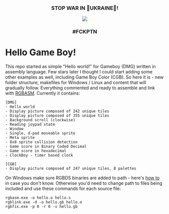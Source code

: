 <h3 align="center">STOP WAR IN 🌻UKRAINE🌻!</h3>
<p align="center">
  <img src="https://github.com/gitendo/gitendo/blob/d91a0a18f414a008c908549328c0f9259bffb399/Russia_Terrorist_Country_480p.gif">
</p>
<h3 align="center">#FCKPTN</h3>

# Hello Game Boy!
This repo started as simple "Hello world!" for Gameboy (DMG) written in assembly language. Few stars later I thought I could start adding some other examples as well, including Game Boy Color (CGB). So here it is - new folder structure, makefiles for Windows / Linux and content that will gradually follow. Everything commented and ready to assemble and link with [RGBASM](https://github.com/rednex/rgbds). Currently it contains:

```
[DMG]
- Hello world
- Display picture composed of 242 unique tiles
- Display picture composed of 355 unique tiles
- Background scroll (clockwise)
- Reading joypad state
- Window
- Single, d-pad moveable sprite
- Meta sprite
- 8x8 sprite collision detection
- Game score in Binary Coded Decimal
- Game score in hexadecimal
- ClockBoy - timer based clock

[CGB]
- Display picture composed of 247 unique tiles, 8 palettes
```
On Windows make sure RGBDS binaries are added to path - here's [how to](https://www.computerhope.com/issues/ch000549.htm) in case you don't know. Otherwise you'd need to change path to files being included and use these commands for each source file:

```
rgbasm.exe -o hello.o hello.s
rgblink.exe -d -o hello.gb hello.o
rgbfix.exe -p 0 -r 0 -v hello.gb 
```
